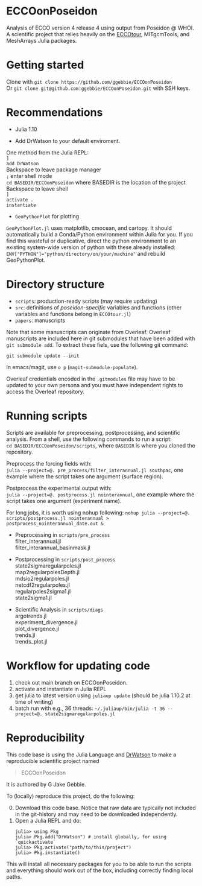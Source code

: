 # ECCOonPoseidon

Analysis of ECCO version 4 release 4 using output from Poseidon @ WHOI. A scientific project that relies heavily on the [ECCOtour](https://github.com/ggebbie/ECCOtour.jl), MITgcmTools, and MeshArrays Julia packages.

# Getting started

Clone with `git clone https://github.com/ggebbie/ECCOonPoseidon` \
Or `git clone git@github.com:ggebbie/ECCOonPoseidon.git` with SSH keys.

# Recommendations

- Julia 1.10

- Add DrWatson to your default enviroment.

One method from the Julia REPL:\
`]` \
`add DrWatson`\
Backspace to leave package manager\
`;` enter shell mode \
`cd BASEDIR/ECCOonPoseidon` where BASEDIR is the location of the project
Backspace to leave shell \
`]` \
`activate .` \
`instantiate`

- `GeoPythonPlot` for plotting

`GeoPythonPlot.jl` uses matplotlib, cmocean, and cartopy. It should automatically build a Conda/Python environment within Julia for you. If you find this wasteful or duplicative, direct the python environment to an existing system-wide version of python with these already installed:
`ENV["PYTHON"]="python/directory/on/your/machine"` and rebuild GeoPythonPlot. 


# Directory structure
- `scripts`: production-ready scripts (may require updating)
- `src`: definitions of *poseidon-specific* variables and functions (other variables and functions belong in `ECCOtour.jl`)
- `papers`: manuscripts

Note that some manuscripts can originate from Overleaf. 
Overleaf manuscripts are included here in git submodules that have been added with `git submodule add`. To extract these fiels, use the following git command:

`git submodule update --init`

In emacs/magit, use
`o p` (`magit-submodule-populate`).

Overleaf credentials encoded in the `.gitmodules` file may have to be updated to your own persona and you must have independent rights to access the Overleaf repository.

# Running scripts

Scripts are available for preprocessing, postprocessing, and scientific analysis. From a shell, use the following commands to run a script:\
`cd BASEDIR/ECCOonPoseidon/scripts`, where `BASEDIR` is where you cloned the repository.

Preprocess the forcing fields with:\
`julia --project=@. pre_process/filter_interannual.jl southpac`, one example where the script takes one argument (surface region).

Postprocess the experimental output with:\
`julia --project=@. postprocess.jl nointerannual`, one example where the script takes one argument (experiment name).

For long jobs, it is worth using nohup following:
`nohup julia --project=@. scripts/postprocess.jl nointerannual > postprocess_nointerannual_date.out &`

- Preprocessing in `scripts/pre_process` \
filter_interannual.jl \
filter_interannual_basinmask.jl 

- Postprocessing in `scripts/post_process` \
state2sigmaregularpoles.jl \
map2regularpolesDepth.jl \
mdsio2regularpoles.jl \
netcdf2regularpoles.jl \
regularpoles2sigma1.jl \
state2sigma1.jl 

- Scientific Analysis in `scripts/diags` \
argotrends.jl \
experiment_divergence.jl \
plot_divergence.jl \
trends.jl \
trends_plot.jl

# Workflow for updating code

1. check out main branch on ECCOonPoseidon.
2. activate and instantiate in Julia REPL
3. get julia to latest version using `juliaup update` (should be julia 1.10.2 at time of writing)
4. batch run with e.g., 36 threads: `~/.juliaup/bin/julia -t 36 --project=@. state2sigmaregularpoles.jl `

# Reproducibility

This code base is using the Julia Language and [DrWatson](https://juliadynamics.github.io/DrWatson.jl/stable/)
to make a reproducible scientific project named
> ECCOonPoseidon

It is authored by G Jake Gebbie.

To (locally) reproduce this project, do the following:

0. Download this code base. Notice that raw data are typically not included in the
   git-history and may need to be downloaded independently.
1. Open a Julia REPL and do:
   ```
   julia> using Pkg
   julia> Pkg.add("DrWatson") # install globally, for using `quickactivate`
   julia> Pkg.activate("path/to/this/project")
   julia> Pkg.instantiate()
   ```

This will install all necessary packages for you to be able to run the scripts and
everything should work out of the box, including correctly finding local paths.
